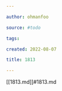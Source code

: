 ```yaml
---

author: ohmanfoo

source: #todo

tags: 

created: 2022-08-07

title: 1813

---
```

[[1813.md]]#1813.md